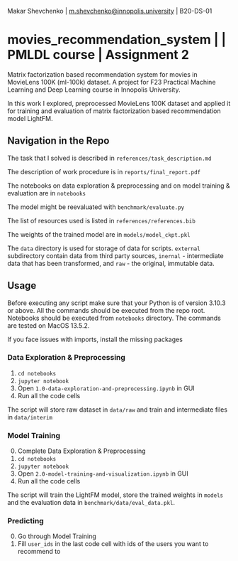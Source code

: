 Makar Shevchenko | m.shevchenko@innopolis.university | B20-DS-01

# movies_recommendation_system | | PMLDL course | Assignment 2

Matrix factorization based recommendation system for movies in MovieLens 100K (ml-100k) dataset. A project for F23 
Practical Machine Learning and Deep Learning course in Innopolis University.

In this work I explored, preprocessed MovieLens 100K dataset and applied it for training and evaluation of 
matrix factorization based recommendation model LightFM.

## Navigation in the Repo

The task that I solved is described in `references/task_description.md`

The description of work procedure is in `reports/final_report.pdf`

The notebooks on data exploration & preprocessing and on model training & evaluation are in `notebooks`

The model might be reevaluated with `benchmark/evaluate.py`

The list of resources used is listed in `references/references.bib`

The weights of the trained model are in `models/model_ckpt.pkl`

The `data` directory is used for storage of data for scripts. `external` subdirectory contain data from third party
sources, `inernal` - intermediate data that has been transformed, and `raw` - the original, immutable data.

## Usage

Before executing any script make sure that your Python is of version 3.10.3 or above. All the commands should be 
executed from the repo root. Notebooks should be executed from `notebooks` directory.
The commands are tested on MacOS 13.5.2.

If you face issues with imports, install the missing packages

### Data Exploration & Preprocessing

1. `cd notebooks`
2. `jupyter notebook`
3. Open `1.0-data-exploration-and-preprocessing.ipynb` in GUI
4. Run all the code cells

The script will store raw dataset in `data/raw` and train and intermediate files in `data/interim`

### Model Training

0. Complete Data Exploration & Preprocessing
1. `cd notebooks`
2. `jupyter notebook`
3. Open `2.0-model-training-and-visualization.ipynb` in GUI
4. Run all the code cells

The script will train the LightFM model, store the trained weights in `models` and the evaluation data in 
`benchmark/data/eval_data.pkl`.

### Predicting

0. Go through Model Training
1. Fill `user_ids` in the last code cell with ids of the users you want to recommend to
